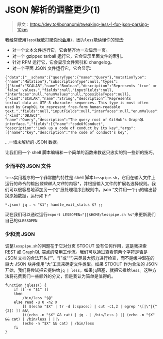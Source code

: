 # JSON 解析的调整更少(1)

> 原文：<https://dev.to/lbonanomi/tweaking-less-1-for-json-parsing-10km>

我经常使用`less`(我敢打赌[你也会用](https://dev.to/ecologic/what-are-your-five-most-used-terminal-commands-1hmd))，因为`less`能读懂你的想法:

*   对一个文本文件运行它，它会整齐地一次显示一页。
*   对一个 gzipped tarball 运行它，它会显示里面文件的索引。
*   针对 RPM 运行它，它会显示文件索引和 changelog。
*   对一个平面 JSON 文件运行它，它会显示:

```
{"data":{"__schema":{"queryType":{"name":"Query"},"mutationType":{"name":"Mutation"},"subscriptionType":null,"types":
[{"kind":"SCALAR","name":"Boolean","description":"Represents `true` or `false` values.","fields":null,"inputFields":null,
"interfaces":null,"enumValues":null,"possibleTypes":null},{"kind":"SCALAR","name":"String","description":"Represents 
textual data as UTF-8 character sequences. This type is most often used by GraphQL to represent free-form human-readable 
text.","fields":null,"inputFields":null,"interfaces":null,"enumValues":null,"possibleTypes":null},{"kind":"OBJECT",
"name":"Query","description":"The query root of GitHub's GraphQL interface.","fields":[{"name":"codeOfConduct",
"description":"Look up a code of conduct by its key","args":[{"name":"key","description":"The code of conduct's key",
```

...一墙未解析的 JSON 数据。

让我们用一个 shell 脚本编辑和一个简单的函数来教这只忠实的狗一些新的技巧。

### 少而平的 JSON 文件

`less`实用程序的一个非常酷的特性是 shell 脚本`lesspipe.sh`，它用在输入文件上运行的命令的输出*替换输入文件*的内容*，并根据输入文件的扩展名选择规则。我们可以很容易地添加另一个扩展处理程序到规则中。json "文件用一个`jq`的输出替换原始数据，运行如下:*

`*.json) jq . < "$1"; handle_exit_status $? ;;`

现在我们可以通过运行`export LESSOPEN="||$HOME/lesspipe.sh %s"`来更新我们自己的`$LESSOPEN`

### 少和流 JSON

调整`lesspipe.sh`的问题在于它对分页 STDOUT 没有任何作用，这是我探索 REST 或 GraphQL 端点的常用工作流。我们可以通过查看前两个字符是否是 JSON 文档的合法开头(“”、“[”或““”)来尽最大努力进行检查，而不是缓冲潜在的巨大 JSON 块并使用“大”工具来确定文件类型。如果 STDOUT 作为合法的 JSON 开始，我们将尝试把它提供给`jq | less`，如果`jq`阻塞，就把它推给`less`。这种方法将花费我们一些额外的分叉，但是我认为简单是值得的。

```
function jqless() {
    if [[ -e "$1" ]]
    then
        /bin/less "$@"
    else read -u 0 -n2 X
        [[ $(echo "$X" | tr -d [:space:] | cut -c1,2 | egrep "\[|\"|{"{2}) ]] &&\
        (((echo -n "$X" && cat) | jq . | /bin/less ) || (echo -n "$X" && cat) | /bin/less ) ||\
        (echo -n "$X" && cat) | /bin/less
    fi
} 
```